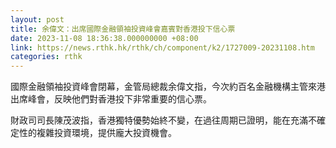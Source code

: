 ```yaml
---
layout: post
title: 余偉文：出席國際金融領袖投資峰會嘉賓對香港投下信心票
date: 2023-11-08 18:36:38.000000000 +08:00
link: https://news.rthk.hk/rthk/ch/component/k2/1727009-20231108.htm
categories: rthk
---
```


國際金融領袖投資峰會閉幕，金管局總裁余偉文指，今次約百名金融機構主管來港出席峰會，反映他們對香港投下非常重要的信心票。

財政司司長陳茂波指，香港獨特優勢始終不變，在過往周期已證明，能在充滿不確定性的複雜投資環境，提供龐大投資機會。
